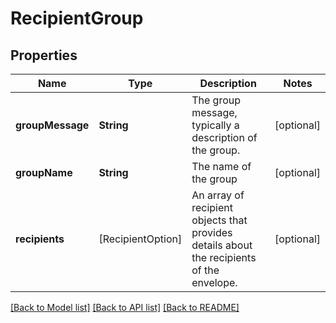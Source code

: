 # RecipientGroup

## Properties
Name | Type | Description | Notes
------------ | ------------- | ------------- | -------------
**groupMessage** | **String** | The group message, typically a description of the group. | [optional] 
**groupName** | **String** | The name of the group | [optional] 
**recipients** | [RecipientOption] | An array of recipient objects that provides details about the recipients of the envelope. | [optional] 

[[Back to Model list]](../README.md#documentation-for-models) [[Back to API list]](../README.md#documentation-for-api-endpoints) [[Back to README]](../README.md)



